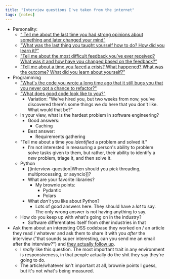 ```yaml
---
title: "Interview questions I've taken from the internet"
tags: [notes]
---
```

- Personality:
    - [“ Tell me about the last time you had strong opinions about something and later changed your mind”](https://x.com/buccocapital/status/1886939147643793814)
    - ["What was the last thing you taught yourself how to do? How did you learn it?”](https://x.com/buccocapital/status/1886939147643793814)
    - ["Tell me about the most difficult feedback you’ve ever received? What was it and how have you changed based on the feedback?”](https://x.com/buccocapital/status/1886939147643793814)
    - [“Tell me about a time you faced a crisis? What happened? What was the outcome? What did you learn about yourself?”](https://x.com/buccocapital/status/1886939147643793814)
- Programming
    - ["What's the code you wrote a long time ago that it still bugs you that you never got a chance to refactor?"](https://x.com/GrantSlatton/status/1888309119557464503)
    - ["What does good code look like to you?"](https://www.reddit.com/r/ExperiencedDevs/comments/oket8j/comment/h58sb22/)
        - Variation: "We've hired you, but two weeks from now, you've discovered there's some things we do here that you don't like. What would that be?"
    - In your view, what is the hardest problem in software engineering?
        - Good answers:
            - Caching
        - Best answer:
            - Requirements gathering
    - "Tell me about a time you *identified* a problem and solved it."
        - I'm not interested in measuring a person's ability to problem solve tasks given to them, but rather, their ability to identify a _new_ problem, triage it, and then solve it.
    - Python
        - [[interview-question|When should you pick threading, multiprocessing, or asyncio]]?
        - What are your favorite libraries?
            - My brownie points:
                - Pydantic
                - Polars
        - What _don't_ you like about Python?
            - Lots of good answers here. They should have a _lot_ to say. The only wrong answer is not having anything to say.
    - How do you keep up with what's going on in the industry?
        - Software differentiates itself from other industries in that 
- Ask them about an interesting OSS codebase they worked on / an article they read / whatever and ask them to share it with you _after_ the interview ("that sounds super interesting, can you send me an email after the interview?") and [they actually follow up](https://news.ycombinator.com/item?id=19076264).
    - I _really_ like this question. The most important trait in any environment is responsiveness, in that people actually do the shit they say they're going to do.
    - The article/whatever isn't important at all, brownie points I guess, but it's not what's being measured.